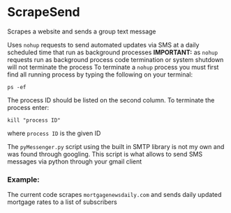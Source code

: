 # ScrapeSend
Scrapes a website and sends a group text message 

Uses `nohup` requests to send automated updates via SMS at a daily scheduled time that run as background processes
**IMPORTANT:** as `nohup` requests run as background process code termination or system shutdown will not terminate the process
To terminate a `nohup` process you must first find all running process by typing the following on your terminal:
```
ps -ef
```
The process ID should be listed on the second column. To terminate the process enter:
```
kill "process ID"
```
where `process ID` is the given ID

The `pyMessenger.py` script using the built in SMTP library is not my own and was found through googling. This script is what allows to send SMS messages via python through your gmail client

### Example:
The current code scrapes `mortgagenewsdaily.com` and sends daily updated mortgage rates to a list of subscribers

